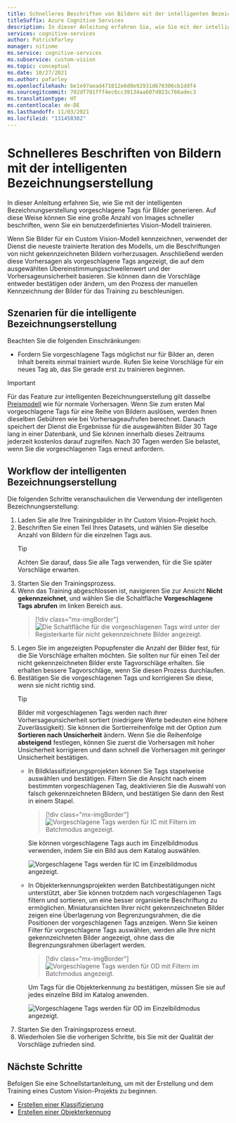 ```yaml
---
title: Schnelleres Beschriften von Bildern mit der intelligenten Bezeichnungserstellung
titleSuffix: Azure Cognitive Services
description: In dieser Anleitung erfahren Sie, wie Sie mit der intelligenten Bezeichnungserstellung vorgeschlagene Tags für Bilder generieren. Auf diese Weise können Sie eine große Anzahl von Bildern schneller beschriften, wenn Sie ein Custom Vision-Modell trainieren.
services: cognitive-services
author: PatrickFarley
manager: nitinme
ms.service: cognitive-services
ms.subservice: custom-vision
ms.topic: conceptual
ms.date: 10/27/2021
ms.author: pafarley
ms.openlocfilehash: be1e97aead471012e6d0e92931d670306cb1ddf4
ms.sourcegitcommit: 702df701fff4ec6cc39134aa607d023c766adec3
ms.translationtype: HT
ms.contentlocale: de-DE
ms.lasthandoff: 11/03/2021
ms.locfileid: "131458302"
---
```

# <a name="label-images-faster-with-smart-labeler"></a>Schnelleres Beschriften von Bildern mit der intelligenten Bezeichnungserstellung

In dieser Anleitung erfahren Sie, wie Sie mit der intelligenten Bezeichnungserstellung vorgeschlagene Tags für Bilder generieren. Auf diese Weise können Sie eine große Anzahl von Images schneller beschriften, wenn Sie ein benutzerdefiniertes Vision-Modell trainieren.

Wenn Sie Bilder für ein Custom Vision-Modell kennzeichnen, verwendet der Dienst die neueste trainierte Iteration des Modells, um die Beschriftungen von nicht gekennzeichneten Bildern vorherzusagen. Anschließend werden diese Vorhersagen als vorgeschlagene Tags angezeigt, die auf dem ausgewählten Übereinstimmungsschwellenwert und der Vorhersageunsicherheit basieren. Sie können dann die Vorschläge entweder bestätigen oder ändern, um den Prozess der manuellen Kennzeichnung der Bilder für das Training zu beschleunigen.

## <a name="when-to-use-smart-labeler"></a>Szenarien für die intelligente Bezeichnungserstellung

Beachten Sie die folgenden Einschränkungen:

* Fordern Sie vorgeschlagene Tags möglichst nur für Bilder an, deren Inhalt bereits einmal trainiert wurde. Rufen Sie keine Vorschläge für ein neues Tag ab, das Sie gerade erst zu trainieren beginnen.

> [!IMPORTANT]
> Für das Feature zur intelligenten Bezeichnungserstellung gilt dasselbe [Preismodell](https://azure.microsoft.com/pricing/details/cognitive-services/custom-vision-service/) wie für normale Vorhersagen. Wenn Sie zum ersten Mal vorgeschlagene Tags für eine Reihe von Bildern auslösen, werden Ihnen dieselben Gebühren wie bei Vorhersageaufrufen berechnet. Danach speichert der Dienst die Ergebnisse für die ausgewählten Bilder 30 Tage lang in einer Datenbank, und Sie können innerhalb dieses Zeitraums jederzeit kostenlos darauf zugreifen. Nach 30 Tagen werden Sie belastet, wenn Sie die vorgeschlagenen Tags erneut anfordern.

## <a name="smart-labeler-workflow"></a>Workflow der intelligenten Bezeichnungserstellung

Die folgenden Schritte veranschaulichen die Verwendung der intelligenten Bezeichnungserstellung:

1. Laden Sie alle Ihre Trainingsbilder in Ihr Custom Vision-Projekt hoch.
1. Beschriften Sie einen Teil Ihres Datasets, und wählen Sie dieselbe Anzahl von Bildern für die einzelnen Tags aus.
    > [!TIP]
    > Achten Sie darauf, dass Sie alle Tags verwenden, für die Sie später Vorschläge erwarten.
1. Starten Sie den Trainingsprozess.
1. Wenn das Training abgeschlossen ist, navigieren Sie zur Ansicht **Nicht gekennzeichnet**, und wählen Sie die Schaltfläche **Vorgeschlagene Tags abrufen** im linken Bereich aus.
    > [!div class="mx-imgBorder"]
    > ![Die Schaltfläche für die vorgeschlagenen Tags wird unter der Registerkarte für nicht gekennzeichnete Bilder angezeigt.](./media/suggested-tags/suggested-tags-button.png)
1. Legen Sie im angezeigten Popupfenster die Anzahl der Bilder fest, für die Sie Vorschläge erhalten möchten. Sie sollten nur für einen Teil der nicht gekennzeichneten Bilder erste Tagvorschläge erhalten. Sie erhalten bessere Tagvorschläge, wenn Sie diesen Prozess durchlaufen.
1. Bestätigen Sie die vorgeschlagenen Tags und korrigieren Sie diese, wenn sie nicht richtig sind.
    > [!TIP]
    > Bilder mit vorgeschlagenen Tags werden nach ihrer Vorhersageunsicherheit sortiert (niedrigere Werte bedeuten eine höhere Zuverlässigkeit). Sie können die Sortierreihenfolge mit der Option zum **Sortieren nach Unsicherheit** ändern. Wenn Sie die Reihenfolge **absteigend** festlegen, können Sie zuerst die Vorhersagen mit hoher Unsicherheit korrigieren und dann schnell die Vorhersagen mit geringer Unsicherheit bestätigen.
    * In Bildklassifizierungsprojekten können Sie Tags stapelweise auswählen und bestätigen. Filtern Sie die Ansicht nach einem bestimmten vorgeschlagenen Tag, deaktivieren Sie die Auswahl von falsch gekennzeichneten Bildern, und bestätigen Sie dann den Rest in einem Stapel.
        > [!div class="mx-imgBorder"]
        > ![Vorgeschlagene Tags werden für IC mit Filtern im Batchmodus angezeigt.](./media/suggested-tags/ic-batch-mode.png)

        Sie können vorgeschlagene Tags auch im Einzelbildmodus verwenden, indem Sie ein Bild aus dem Katalog auswählen.

        ![Vorgeschlagene Tags werden für IC im Einzelbildmodus angezeigt.](./media/suggested-tags/ic-individual-image-mode.png)
    * In Objekterkennungsprojekten werden Batchbestätigungen nicht unterstützt, aber Sie können trotzdem nach vorgeschlagenen Tags filtern und sortieren, um eine besser organisierte Beschriftung zu ermöglichen. Miniaturansichten Ihrer nicht gekennzeichneten Bilder zeigen eine Überlagerung von Begrenzungsrahmen, die die Positionen der vorgeschlagenen Tags anzeigen. Wenn Sie keinen Filter für vorgeschlagene Tags auswählen, werden alle Ihre nicht gekennzeichneten Bilder angezeigt, ohne dass die Begrenzungsrahmen überlagert werden.
        > [!div class="mx-imgBorder"]
        > ![Vorgeschlagene Tags werden für OD mit Filtern im Batchmodus angezeigt.](./media/suggested-tags/od-batch-mode.png)

        Um Tags für die Objekterkennung zu bestätigen, müssen Sie sie auf jedes einzelne Bild im Katalog anwenden.

        ![Vorgeschlagene Tags werden für OD im Einzelbildmodus angezeigt.](./media/suggested-tags/od-individual-image-mode.png)
1. Starten Sie den Trainingsprozess erneut.
1. Wiederholen Sie die vorherigen Schritte, bis Sie mit der Qualität der Vorschläge zufrieden sind.

## <a name="next-steps"></a>Nächste Schritte

Befolgen Sie eine Schnellstartanleitung, um mit der Erstellung und dem Training eines Custom Vision-Projekts zu beginnen.

* [Erstellen einer Klassifizierung](getting-started-build-a-classifier.md)
* [Erstellen einer Objekterkennung](get-started-build-detector.md)